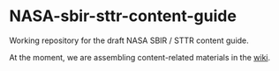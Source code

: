 # NASA-sbir-sttr-content-guide
Working repository for the draft NASA SBIR / STTR content guide. 

At the moment, we are assembling content-related materials in the [wiki](https://github.com/18F/NASA-SBIR-STTR/wiki). 

